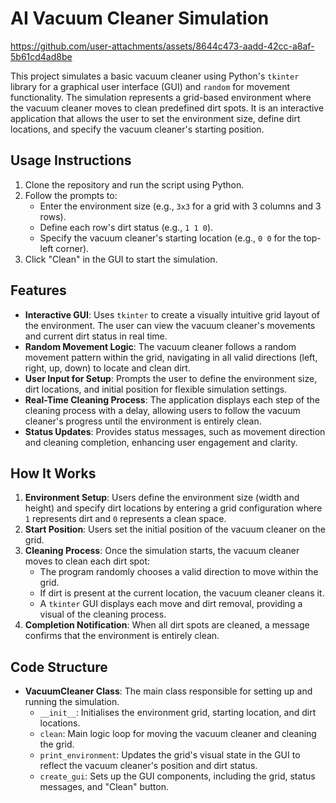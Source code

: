 # AI Vacuum Cleaner Simulation



https://github.com/user-attachments/assets/8644c473-aadd-42cc-a8af-5b61cd4ad8be





This project simulates a basic vacuum cleaner using Python's `tkinter` library for a graphical user interface (GUI) and `random` for movement functionality. The simulation represents a grid-based environment where the vacuum cleaner moves to clean predefined dirt spots. It is an interactive application that allows the user to set the environment size, define dirt locations, and specify the vacuum cleaner's starting position.

## Usage Instructions

1. Clone the repository and run the script using Python.
2. Follow the prompts to:
   - Enter the environment size (e.g., `3x3` for a grid with 3 columns and 3 rows).
   - Define each row's dirt status (e.g., `1 1 0`).
   - Specify the vacuum cleaner's starting location (e.g., `0 0` for the top-left corner).
3. Click "Clean" in the GUI to start the simulation.


## Features

- **Interactive GUI**: Uses `tkinter` to create a visually intuitive grid layout of the environment. The user can view the vacuum cleaner's movements and current dirt status in real time.
- **Random Movement Logic**: The vacuum cleaner follows a random movement pattern within the grid, navigating in all valid directions (left, right, up, down) to locate and clean dirt.
- **User Input for Setup**: Prompts the user to define the environment size, dirt locations, and initial position for flexible simulation settings.
- **Real-Time Cleaning Process**: The application displays each step of the cleaning process with a delay, allowing users to follow the vacuum cleaner's progress until the environment is entirely clean.
- **Status Updates**: Provides status messages, such as movement direction and cleaning completion, enhancing user engagement and clarity.

## How It Works

1. **Environment Setup**: Users define the environment size (width and height) and specify dirt locations by entering a grid configuration where `1` represents dirt and `0` represents a clean space.
2. **Start Position**: Users set the initial position of the vacuum cleaner on the grid.
3. **Cleaning Process**: Once the simulation starts, the vacuum cleaner moves to clean each dirt spot:
   - The program randomly chooses a valid direction to move within the grid.
   - If dirt is present at the current location, the vacuum cleaner cleans it.
   - A `tkinter` GUI displays each move and dirt removal, providing a visual of the cleaning process.
4. **Completion Notification**: When all dirt spots are cleaned, a message confirms that the environment is entirely clean.

## Code Structure

- **VacuumCleaner Class**: The main class responsible for setting up and running the simulation.
  - `__init__`: Initialises the environment grid, starting location, and dirt locations.
  - `clean`: Main logic loop for moving the vacuum cleaner and cleaning the grid.
  - `print_environment`: Updates the grid's visual state in the GUI to reflect the vacuum cleaner's position and dirt status.
  - `create_gui`: Sets up the GUI components, including the grid, status messages, and "Clean" button.




